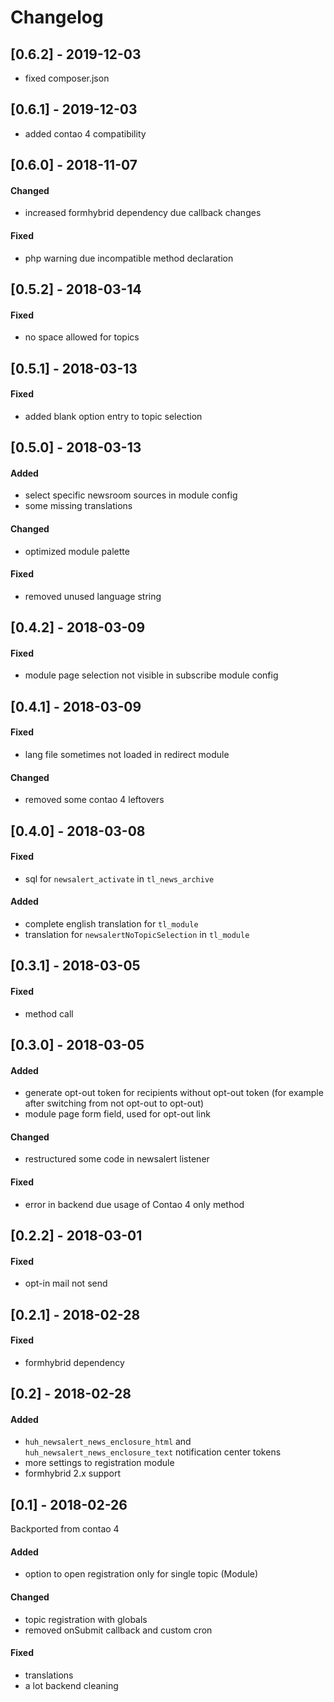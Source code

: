 # Changelog

## [0.6.2] - 2019-12-03
- fixed composer.json

## [0.6.1] - 2019-12-03
- added contao 4 compatibility

## [0.6.0] - 2018-11-07

#### Changed
* increased formhybrid dependency due callback changes

#### Fixed
* php warning due incompatible method declaration

## [0.5.2] - 2018-03-14

#### Fixed
* no space allowed for topics

## [0.5.1] - 2018-03-13

#### Fixed
* added blank option entry to topic selection

## [0.5.0] - 2018-03-13

#### Added
* select specific newsroom sources in module config
* some missing translations

#### Changed 
* optimized module palette

#### Fixed
* removed unused language string

## [0.4.2] - 2018-03-09

#### Fixed
* module page selection not visible in subscribe module config

## [0.4.1] - 2018-03-09

#### Fixed
* lang file sometimes not loaded in redirect module

#### Changed
* removed some contao 4 leftovers

## [0.4.0] - 2018-03-08

#### Fixed
* sql for `newsalert_activate` in `tl_news_archive`

#### Added
* complete english translation for `tl_module`
* translation for `newsalertNoTopicSelection` in `tl_module`

## [0.3.1] - 2018-03-05

#### Fixed
* method call

## [0.3.0] - 2018-03-05

#### Added
* generate opt-out token for recipients without opt-out token (for example after switching from not opt-out to opt-out)
* module page form field, used for opt-out link

#### Changed
* restructured some code in newsalert listener

#### Fixed
* error in backend due usage of Contao 4 only method

## [0.2.2] - 2018-03-01

#### Fixed
* opt-in mail not send

## [0.2.1] - 2018-02-28

#### Fixed
* formhybrid dependency

## [0.2] - 2018-02-28

#### Added
* `huh_newsalert_news_enclosure_html` and `huh_newsalert_news_enclosure_text` notification center tokens
* more settings to registration module
* formhybrid 2.x support

## [0.1] - 2018-02-26
Backported from contao 4

#### Added
* option to open registration only for single topic (Module)

#### Changed
* topic registration with globals
* removed onSubmit callback and custom cron

#### Fixed
* translations
* a lot backend cleaning